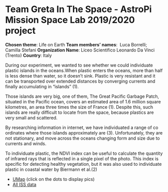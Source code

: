 # Team Greta In The Space - AstroPi Mission Space Lab 2019/2020 project

**Chosen theme**: ​Life on Earth
**Team members’ names**: ​ ​Luca Borrelli; Camilla Stefani
**Organization Name**: ​Liceo Scientifico Leonardo Da Vinci (Trento)
**Country**: ​Italy
 

During our experiment, we wanted to see whether we could individuate plastic
islands in the oceans.When plastic enters the oceans, more than half is less dense than water, so it doesn’t ​sink. Plastic is very resistant and it can be transported over extended
distances by converging currents and finally accumulating in “islands” ​(1)​.

Those islands are very big, one of them, ​The Great Pacific Garbage Patch,
situated in the Pacific ocean, covers an estimated area of 1.6 million square
kilometres, an area three times the size of France ​(1)​. Despite this, such islands
are really difficult to locate from the space, because plastics are very small and
scattered.

By researching information in internet, we have individuated a range of
co​ordinates where those islands approximately are ​(3)​. Unfortunately, they are
not stationary, and move across the oceans changing form and size due to
currents and winds.

To individuate plastic, the NDVI index can be useful to calculate the quantity of
infrared rays that is reflected in a single pixel of the photo. This index is specific
for detecting healthy vegetation, but it was also used to individuate plastic in
coastal water by Biermann et al. ​(2)


* [UMap](http://umap.openstreetmap.fr/en/map/astropi-2020-greta-in-the-space_460915#2/-1.8/31.1) (click on the dots to display pics)
* [All ISS data](https://drive.google.com/open?id=1zysa2nbiV_aiCXweiQecQ_v6Q6WLaD1-)
